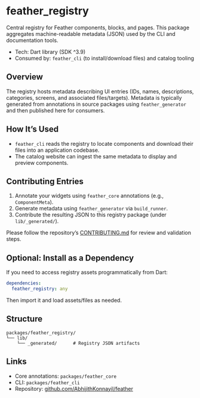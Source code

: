 # feather_registry

Central registry for Feather components, blocks, and pages. This package aggregates machine-readable metadata (JSON) used by the CLI and documentation tools.

- Tech: Dart library (SDK ^3.9)
- Consumed by: `feather_cli` (to install/download files) and catalog tooling

## Overview

The registry hosts metadata describing UI entries (IDs, names, descriptions, categories, screens, and associated files/targets). Metadata is typically generated from annotations in source packages using `feather_generator` and then published here for consumers.

## How It’s Used

- `feather_cli` reads the registry to locate components and download their files into an application codebase.
- The catalog website can ingest the same metadata to display and preview components.

## Contributing Entries

1. Annotate your widgets using `feather_core` annotations (e.g., `ComponentMeta`).
1. Generate metadata using `feather_generator` via `build_runner`.
1. Contribute the resulting JSON to this registry package (under `lib/_generated/`).

Please follow the repository’s [CONTRIBUTING.md](../../CONTRIBUTING.md) for review and validation steps.

## Optional: Install as a Dependency

If you need to access registry assets programmatically from Dart:

```yaml
dependencies:
  feather_registry: any
```

Then import it and load assets/files as needed.

## Structure

```text
packages/feather_registry/
└── lib/
    └── _generated/      # Registry JSON artifacts
```

## Links

- Core annotations: `packages/feather_core`
- CLI: `packages/feather_cli`
- Repository: [github.com/AbhijithKonnayil/feather](https://github.com/AbhijithKonnayil/feather)

